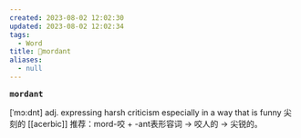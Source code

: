 ```yaml
---
created: 2023-08-02 12:02:30
updated: 2023-08-02 12:02:34
tags:
  - Word
title: 📖mordant
aliases:
  - null
---
```


<pre><strong>mordant</strong></pre>
[ˈmɔ:dnt]
adj. expressing harsh criticism especially in a way that is funny 尖刻的
[[acerbic]]
推荐：mord-咬 + -ant表形容词 → 咬人的 → 尖锐的。